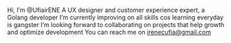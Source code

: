 Hi, I’m @UfiairENE
A UX designer and customer experience expert, a Golang developer
I’m currently improving on all skills cos learning everyday is gangster
I’m looking forward to collaborating on projects that help growth and optimize development
You can reach me on irenecufia@gmail.com

<!---
UfiairENE/UfiairENE is a ✨ special ✨ repository because its `README.md` (this file) appears on your GitHub profile.
You can click the Preview link to take a look at your changes.
--->
